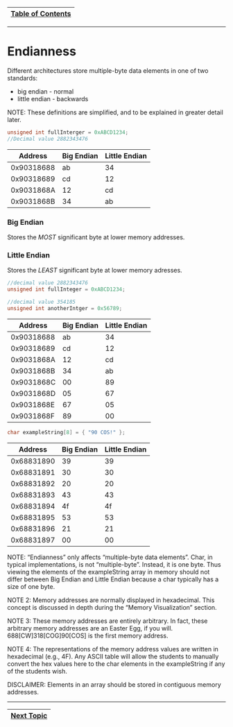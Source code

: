 |[Table of Contents](/00-Table-of-Contents.md)|
|---|

---
# Endianness
Different architectures store multiple-byte data elements in one of two standards:
* big endian - normal
* little endian - backwards

NOTE: These definitions are simplified, and to be explained in greater detail later.

```c
unsigned int fullInterger = 0xABCD1234; 
//Decimal value 2882343476
```
|Address|Big Endian|Little Endian|
|---|---|---|
|0x90318688|ab|34|
|0x90318689|cd|12|
|0x9031868A|12|cd|
|0x9031868B|34|ab|

### Big Endian
Stores the *MOST* significant byte at lower memory addresses.

### Little Endian
Stores the *LEAST* significant byte at lower memory adresses.

```c
//decimal value 2882343476
unsigned int fullInteger = 0xABCD1234;  

//decimal value 354185
unsigned int anotherIntger = 0x56789;
```

|Address|Big Endian|Little Endian|
|---|---|---|
|0x90318688|ab|34|
|0x90318689|cd|12|
|0x9031868A|12|cd|
|0x9031868B|34|ab|
|0x9031868C|00|89|
|0x9031868D|05|67|
|0x9031868E|67|05|
|0x9031868F|89|00|

```c
char exampleString[8] = { "90 COS!" };
```
|Address|Big Endian|Little Endian|
|---|---|---|
|0x68831890|39|39|
|0x68831891|30|30|
|0x68831892|20|20|
|0x68831893|43|43|
|0x68831894|4f|4f|
|0x68831895|53|53|
|0x68831896|21|21|
|0x68831897|00|00|


 NOTE: “Endianness” only affects “multiple-byte data elements”.  Char, in typical implementations, is not “multiple-byte”.  Instead, it is one byte.  Thus viewing the elements of the exampleString array in memory should not differ between Big Endian and Little Endian because a char typically has a size of one byte.

NOTE 2: Memory addresses are normally displayed in hexadecimal.  This concept is discussed in depth during the “Memory Visualization” section.

NOTE 3: These memory addresses are entirely arbitrary.  In fact, these arbitrary memory addresses are an Easter Egg, if you will. 688[CW]318[COG]90[COS] is the first memory address.

NOTE 4: The representations of the memory address values are written in hexadecimal (e.g., 4F).  Any ASCII table will allow the students to manually convert the hex values here to the char elements in the exampleString if any of the students wish.

DISCLAIMER: Elements in an array should be stored in contiguous memory addresses.

---

|[Next Topic](/11_Pointers_Arrays/04_memory_visualization.md)|
|---|
